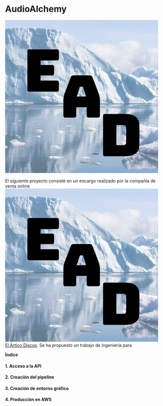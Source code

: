 # AudioAlchemy

![profile](https://github.com/jvr0/AudioAlchemy/blob/main/images/profile.jpg)

El siguiente proyecto consiste en un encargo realizado por la compañía de venta online ![profile](https://github.com/jvr0/AudioAlchemy/blob/main/images/profile.jpg) [El Ártico Discos](https://www.discogs.com/es/seller/elarticodiscos/profile "El Ártico Discos"). Se ha propuesto un trabajo de ingeniería para 

**Índice**
#### 1. Acceso a la API
#### 2. Creación del pipeline
#### 3. Creación de entorno gráfico
#### 4. Producción en AWS